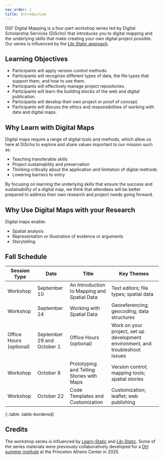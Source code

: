 ```yaml
---
nav_order: 1
title: Introduction
---
```


DSF Digital Mapping is a four-part workshop series led by Digital Scholarship Services (DiScho) that introduces you to digital mapping and the underlying skills that make creating your own digital project possible. Our series is influenced by the [Lib-Static approach](https://lib-static.github.io/about/).

## Learning Objectives

- Participants will apply version control methods. 
- Participants will recognize different types of data, the file types that support them, and how to use them.
- Participants will effectively manage project repositories.
- Participants will learn the building blocks of the web and digital publication.
- Participants will develop their own project or proof of concept.
- Participants will discuss the ethics and responsibilities of working with data and digital maps.

## Why Learn with Digital Maps

Digital maps require a range of digital tools and methods, which allow us here at DiScho to explore and share values important to our mission such as:

- Teaching transferable skills
- Project sustainability and preservation
- Thinking critically about the application and limitation of digital methods
- Lowering barriers to entry

By focusing on learning the underlying skills that ensure the success and sustainability of a digital map, we think that attendees will be better prepared to address their own research and project needs going forward.

## Why Use Digital Maps with your Research

Digital maps enable:

- Spatial analysis
- Representation or illustration of evidence or arguments
- Storytelling

## Fall Schedule

Session Type | Date | Title | Key Themes
--- | --- | --- | ---
Workshop | September 10 | An Introduction to Mapping and Spatial Data | Text editors; file types; spatial data |
Workshop | September 24 | Working with Spatial Data | Georeferencing; geocoding; data structures
Office Hours (optional) | September 29 and October 1 | Office Hours (optional) | Work on your project, set up development environment, and troubleshoot issues
Workshop | October 8 | Prototyping and Telling Stories with Maps | Version control; mapping tools; spatial stories
Workshop | October 22 | Code Templates and Customization | Customization; leaflet; web publishing
{:.table .table-bordered}

## Credits

The workshop series is influenced by [Learn-Static](https://learn-static.github.io/) and [Lib-Static](https://lib-static.github.io/). Some of the series materials were previously collaboratively developed for a [DH summer institute](https://princeton-cdh.github.io/athens2025/) at the Princeton Athens Center in 2025.